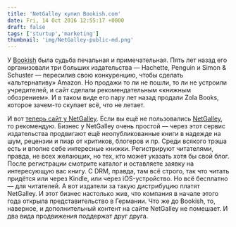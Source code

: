 ```yaml
---
title: 'NetGalley купил Bookish.com'
date: Fri, 14 Oct 2016 12:55:17 +0000
draft: false
tags: ['sturtup','marketing']
thumbnail: 'img/NetGalley-public-md.png'
---
```


У [Bookish](http://bookish.com) была судьба печальная и примечательная. Пять лет назад его организовали три больших издательства — Hachette, Penguin и Simon & Schuster — пересилив свою конкуренцию, чтобы сделать «альтернативу» Amazon. Но продажи то ли не пошли, то ли не устроили учредителей, и сайт сделали рекомендательным «книжным обозрением». И в таком виде его пару лет назад продали Zola Books, которое зачем-то скупает всё, что не летает.

И вот [теперь сайт у NetGalley](http://www.publishersweekly.com/pw/by-topic/industry-news/industry-deals/article/71732-netgalley-buys-bookish.html). Если вы ещё не пользовались [NetGalley](http://netgalley.com), то рекомендую. Бизнес у NetGalley очень простой — через этот сервис издательства продвигают ещё неопубликованные книги в надежде на шум, рецензии и пиар от критиков, блогеров и пр. Среди всякого трэша есть и вполне себе интересные книжки. Регистрируют читателями, правда, не всех желающих, но тех, кто может указать хотя бы свой блог. После регистрации смотрите каталог и оставляете заявку на интересующую вас книгу. C DRM, правда, там всё строго, так что читать придётся или через Kindle, или через iOS-устройство. Но всё бесплатно — для читателей. А вот издатели за такую дистрибуцию платят NetGalley. И этот бизнес настолько жив, что компания в начале этого года открыла представительство в Германии. Что же до Bookish, то, наверное, и дополнительный контент на сайте NetGalley не помешает. И два вида продвижения поддержат друг друга.